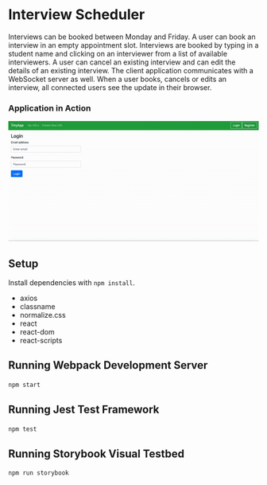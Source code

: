 # Interview Scheduler

Interviews can be booked between Monday and Friday. A user can book an interview in an empty appointment slot. Interviews are booked by typing in a student name and clicking on an interviewer from a list of available interviewers. A user can cancel an existing interview and can edit the details of an existing interview. The client application communicates with a WebSocket server as well. When a user books, cancels or edits an interview, all connected users see the update in their browser.

### Application in Action

![Application in action](https://github.com/Ahana15/tinyapp/blob/master/docs/usertest.gif?raw=true)

## Setup

Install dependencies with `npm install`.

- axios
- classname
- normalize.css
- react
- react-dom
- react-scripts

## Running Webpack Development Server

```sh
npm start
```

## Running Jest Test Framework

```sh
npm test
```

## Running Storybook Visual Testbed

```sh
npm run storybook
```
